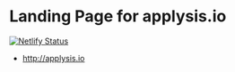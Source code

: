# Landing Page for applysis.io

[![Netlify Status](https://api.netlify.com/api/v1/badges/69b830e8-eb99-45df-aab9-d72b6ddb8f35/deploy-status)](https://app.netlify.com/sites/pedantic-stallman-62705a/deploys)



* http://applysis.io
